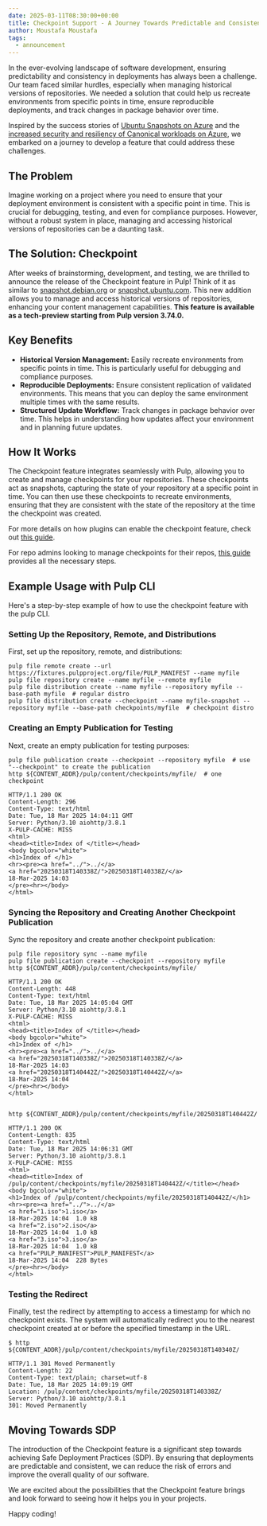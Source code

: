 ```yaml
---
date: 2025-03-11T08:30:00+00:00
title: Checkpoint Support - A Journey Towards Predictable and Consistent Deployments
author: Moustafa Moustafa
tags:
  - announcement
---
```


In the ever-evolving landscape of software development, ensuring predictability and consistency in
deployments has always been a challenge.
Our team faced similar hurdles, especially when managing historical versions of repositories.
We needed a solution that could help us recreate environments from specific points in time, ensure
reproducible deployments, and track changes in package behavior over time.

Inspired by the success stories of [Ubuntu Snapshots on Azure](https://ubuntu.com/blog/ubuntu-snapshots-on-azure-ensuring-predictability-and-consistency-in-cloud-deployments) and the
[increased security and resiliency of Canonical workloads on Azure](https://techcommunity.microsoft.com/blog/linuxandopensourceblog/increased-security-and-resiliency-of-canonical-workloads-on-azure---now-in-previ/3970623), we
embarked on a journey to develop a feature that could address these challenges.

## The Problem

Imagine working on a project where you need to ensure that your deployment environment is consistent
with a specific point in time.
This is crucial for debugging, testing, and even for compliance purposes. However, without a robust
system in place, managing and accessing historical versions of repositories can be a daunting task.

## The Solution: Checkpoint

After weeks of brainstorming, development, and testing, we are thrilled to announce the release of
the Checkpoint feature in Pulp!
Think of it as similar to [snapshot.debian.org](https://snapshot.debian.org/) or [snapshot.ubuntu.com](https://snapshot.ubuntu.com/).
This new addition allows you to manage and access historical versions of repositories, enhancing
your content management capabilities.
**This feature is available as a tech-preview starting from Pulp version 3.74.0.**

## Key Benefits

* **Historical Version Management:** Easily recreate environments from specific points in time.
This is particularly useful for debugging and compliance purposes.
* **Reproducible Deployments:** Ensure consistent replication of validated environments.
This means that you can deploy the same environment multiple times with the same results.
* **Structured Update Workflow:** Track changes in package behavior over time.
This helps in understanding how updates affect your environment and in planning future updates.

## How It Works

The Checkpoint feature integrates seamlessly with Pulp, allowing you to create and manage
checkpoints for your repositories.
These checkpoints act as snapshots, capturing the state of your repository at a specific point in time.
You can then use these checkpoints to recreate environments, ensuring that they are consistent with
the state of the repository at the time the checkpoint was created.

For more details on how plugins can enable the checkpoint feature, check out [this guide](https://pulpproject.org/pulpcore/docs/dev/learn/subclassing/checkpoint/).

For repo admins looking to manage checkpoints for their repos, [this guide](https://pulpproject.org/pulpcore/docs/user/guides/checkpoint/) provides all the necessary steps.

## Example Usage with Pulp CLI

Here's a step-by-step example of how to use the checkpoint feature with the pulp CLI.

### Setting Up the Repository, Remote, and Distributions

First, set up the repository, remote, and distributions:

```shell
pulp file remote create --url https://fixtures.pulpproject.org/file/PULP_MANIFEST --name myfile
pulp file repository create --name myfile --remote myfile
pulp file distribution create --name myfile --repository myfile --base-path myfile  # regular distro
pulp file distribution create --checkpoint --name myfile-snapshot --repository myfile --base-path checkpoints/myfile  # checkpoint distro
```

### Creating an Empty Publication for Testing

Next, create an empty publication for testing purposes:

```shell
pulp file publication create --checkpoint --repository myfile  # use "--checkpoint" to create the publication
http ${CONTENT_ADDR}/pulp/content/checkpoints/myfile/  # one checkpoint

HTTP/1.1 200 OK
Content-Length: 296
Content-Type: text/html
Date: Tue, 18 Mar 2025 14:04:11 GMT
Server: Python/3.10 aiohttp/3.8.1
X-PULP-CACHE: MISS
<html>
<head><title>Index of </title></head>
<body bgcolor="white">
<h1>Index of </h1>
<hr><pre><a href="../">../</a>
<a href="20250318T140338Z/">20250318T140338Z/</a>                                                                                   18-Mar-2025 14:03
</pre><hr></body>
</html>
```

### Syncing the Repository and Creating Another Checkpoint Publication

Sync the repository and create another checkpoint publication:

```shell
pulp file repository sync --name myfile
pulp file publication create --checkpoint --repository myfile
http ${CONTENT_ADDR}/pulp/content/checkpoints/myfile/

HTTP/1.1 200 OK
Content-Length: 448
Content-Type: text/html
Date: Tue, 18 Mar 2025 14:05:04 GMT
Server: Python/3.10 aiohttp/3.8.1
X-PULP-CACHE: MISS
<html>
<head><title>Index of </title></head>
<body bgcolor="white">
<h1>Index of </h1>
<hr><pre><a href="../">../</a>
<a href="20250318T140338Z/">20250318T140338Z/</a>                                                                                   18-Mar-2025 14:03
<a href="20250318T140442Z/">20250318T140442Z/</a>                                                                                   18-Mar-2025 14:04
</pre><hr></body>
</html>


http ${CONTENT_ADDR}/pulp/content/checkpoints/myfile/20250318T140442Z/

HTTP/1.1 200 OK
Content-Length: 835
Content-Type: text/html
Date: Tue, 18 Mar 2025 14:06:31 GMT
Server: Python/3.10 aiohttp/3.8.1
X-PULP-CACHE: MISS
<html>
<head><title>Index of /pulp/content/checkpoints/myfile/20250318T140442Z/</title></head>
<body bgcolor="white">
<h1>Index of /pulp/content/checkpoints/myfile/20250318T140442Z/</h1>
<hr><pre><a href="../">../</a>
<a href="1.iso">1.iso</a>                                                                                               18-Mar-2025 14:04  1.0 kB
<a href="2.iso">2.iso</a>                                                                                               18-Mar-2025 14:04  1.0 kB
<a href="3.iso">3.iso</a>                                                                                               18-Mar-2025 14:04  1.0 kB
<a href="PULP_MANIFEST">PULP_MANIFEST</a>                                                                                       18-Mar-2025 14:04  228 Bytes
</pre><hr></body>
</html>
```

### Testing the Redirect

Finally, test the redirect by attempting to access a timestamp for which no checkpoint exists. The system will automatically redirect you to the nearest checkpoint created at or before the specified timestamp in the URL.

```shell
$ http ${CONTENT_ADDR}/pulp/content/checkpoints/myfile/20250318T140340Z/

HTTP/1.1 301 Moved Permanently
Content-Length: 22
Content-Type: text/plain; charset=utf-8
Date: Tue, 18 Mar 2025 14:09:19 GMT
Location: /pulp/content/checkpoints/myfile/20250318T140338Z/
Server: Python/3.10 aiohttp/3.8.1
301: Moved Permanently
```

## Moving Towards SDP

The introduction of the Checkpoint feature is a significant step towards achieving Safe Deployment
Practices (SDP).
By ensuring that deployments are predictable and consistent, we can reduce the risk of errors and
improve the overall quality of our software.

We are excited about the possibilities that the Checkpoint feature brings and look forward to seeing
how it helps you in your projects.

Happy coding!
